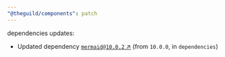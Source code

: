 ```yaml
---
"@theguild/components": patch
---
```

dependencies updates:
  - Updated dependency [`mermaid@10.0.2` ↗︎](https://www.npmjs.com/package/mermaid/v/10.0.2) (from `10.0.0`, in `dependencies`)
